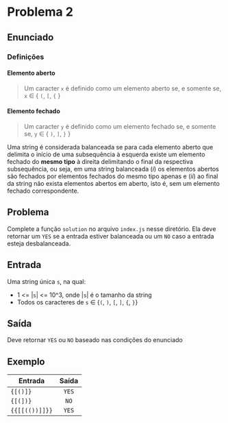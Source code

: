# Problema 2
## Enunciado
### Definições
#### Elemento aberto
> Um caracter `x` é definido como um elemento aberto se, e somente se, `x` ∈ { `(`, `[`, `{` }

#### Elemento fechado
> Um caracter `y` é definido como um elemento fechado se, e somente se, `y` ∈ { `)`, `]`, `}` }

Uma string é considerada balanceada se para cada elemento aberto que delimita o início de uma subsequência à esquerda existe um elemento fechado do **mesmo tipo** à direita delimitando o final da respectiva subsequência, ou seja, em uma string balanceada (*i*) os elementos abertos são fechados por elementos fechados do mesmo tipo apenas e (*ii*) ao final da string não exista elementos abertos em aberto, isto é, sem um elemento fechado correspondente.

## Problema
Complete a função `solution` no arquivo `index.js` nesse diretório. Ela deve retornar um `YES` se a entrada estiver balanceada ou um `NO` caso a entrada esteja desbalanceada.

## Entrada
Uma string única `s`, na qual:
- 1 <= |`s`| <= 10^3, onde |`s`| é o tamanho da string
- Todos os caracteres de `s` ∈ {`(`, `)`, `[`, `]`, `{`, `}`}

## Saída
Deve retornar `YES` ou `NO` baseado nas condições do enunciado

## Exemplo
| Entrada        | Saída |
| -------------- | :---: |
| `{[()]}`       | `YES` |
| `{[(])}`       | `NO`  |
| `{{[[(())]]}}` | `YES` |
